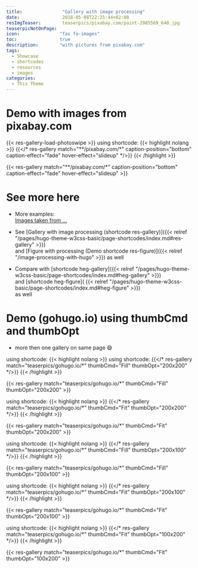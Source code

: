 ```yaml
---
title:               "Gallery with image processing"
date:                2018-05-08T22:25:44+02:00
resImgTeaser:        teaserpics/pixabay.com/paint-2985569_640.jpg
teaserpicNotOnPage:
icon:               "fas fa-images"
toc:                true
description:        "with pictures from pixabay.com"
tags:
  - Showcase
  - shortcodes
  - resources
  - images
categories:
  - This Theme
---
```


# Demo with images from pixabay.com
{{< res-gallery-load-photoswipe >}}
using shortcode: 
{{< highlight nolang >}}
{{</* res-gallery match="**/pixabay.com/*" caption-position="bottom" caption-effect="fade" hover-effect="slideup" */>}} 
{{< /highlight  >}}

{{< res-gallery match="**/pixabay.com/*" caption-position="bottom" caption-effect="fade" hover-effect="slideup" >}} 

# See more here
* More examples:  
   [Images taken from ...](../../hugo-theme-w3css-basic/images-taken-from/)   

* See [Gallery with image processing (shortcode res-gallery)]({{< relref "/pages/hugo-theme-w3css-basic/page-shortcodes/index.md#res-gallery" >}})  
  and [Figure with processing (Demo shortcode res-figure)]({{< relref "/image-processing-with-hugo" >}}) as well

* Compare with [shortcode heg-gallery]({{< relref "/pages/hugo-theme-w3css-basic/page-shortcodes/index.md#heg-gallery" >}})  
  and [shortcode heg-figure]( {{< relref "/pages/hugo-theme-w3css-basic/page-shortcodes/index.md#heg-figure" >}})   
  as well


# Demo (gohugo.io) using thumbCmd and thumbOpt

* more then one gallery on same page :smile:

using shortcode: 
{{< highlight nolang >}}
using shortcode: {{</* res-gallery match="teaserpics/gohugo.io/*" thumbCmd="Fill" thumbOpt="200x200" */>}} 
{{< /highlight  >}}

{{< res-gallery match="teaserpics/gohugo.io/*" thumbCmd="Fill" thumbOpt="200x200" >}} 

using shortcode: 
{{< highlight nolang >}}
{{</* res-gallery match="teaserpics/gohugo.io/*" thumbCmd="Fit"  thumbOpt="200x200" */>}} 
{{< /highlight  >}}

{{< res-gallery match="teaserpics/gohugo.io/*" thumbCmd="Fit"  thumbOpt="200x200" >}} 

using shortcode: 
{{< highlight nolang >}}
{{</* res-gallery match="teaserpics/gohugo.io/*" thumbCmd="Fill" thumbOpt="200x100" */>}} 
{{< /highlight  >}}

{{< res-gallery match="teaserpics/gohugo.io/*" thumbCmd="Fill" thumbOpt="200x100" >}} 

using shortcode: 
{{< highlight nolang >}}
{{</* res-gallery match="teaserpics/gohugo.io/*" thumbCmd="Fit"  thumbOpt="200x100" */>}} 
{{< /highlight  >}}

{{< res-gallery match="teaserpics/gohugo.io/*" thumbCmd="Fit"  thumbOpt="200x100" >}} 


using shortcode: 
{{< highlight nolang >}}
{{</* res-gallery match="teaserpics/gohugo.io/*" thumbCmd="Fit"  thumbOpt="100x200" */>}} 
{{< /highlight  >}}

{{< res-gallery match="teaserpics/gohugo.io/*" thumbCmd="Fit"  thumbOpt="100x200" >}} 


